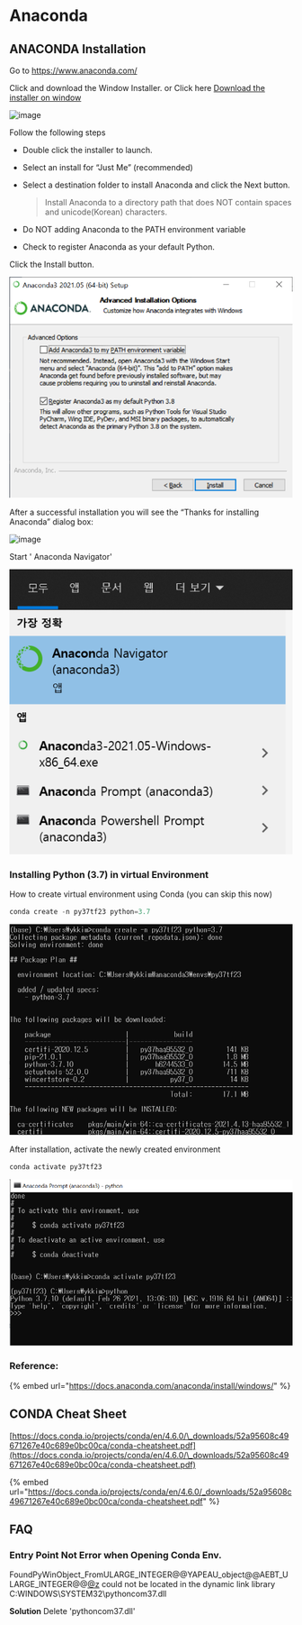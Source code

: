 # Anaconda



## ANACONDA Installation

Go to https://www.anaconda.com/

Click and download the Window Installer.  or Click here [Download the installer on window](https://www.anaconda.com/products/individual#Downloads)

<img width="722" alt="image" src="https://user-images.githubusercontent.com/38373000/162143256-abe37dec-7fc9-4fd8-b0d3-fe6a6ab89d6b.png">

Follow the following steps

* Double click the installer to launch.

* Select an install for “Just Me” (recommended)

* Select a destination folder to install Anaconda and click the Next button.&#x20;

  > Install Anaconda to a directory path that does NOT contain spaces and unicode(Korean) characters.

  

* Do NOT  adding Anaconda to the PATH environment variable

* Check  to register Anaconda as your default Python.



Click the Install button.

<img width="600" alt="image" src="../../.gitbook/assets/image (313).png">





After a successful installation you will see the “Thanks for installing Anaconda” dialog box:



<img width="371" alt="image" src="https://user-images.githubusercontent.com/38373000/162144231-e72c06a6-b34b-423e-94f9-329090e5fb8a.png">





Start ' Anaconda Navigator'

![](<../../.gitbook/assets/image (314).png>)

###

### Installing Python (3.7) in virtual Environment

How to create virtual environment using Conda (you can skip this now)

```c
conda create -n py37tf23 python=3.7
```

![](<../../.gitbook/assets/image (311).png>)

After installation,  activate the newly created environment

```c
conda activate py37tf23
```

![](<../../.gitbook/assets/image (315).png>)

### Reference:

{% embed url="https://docs.anaconda.com/anaconda/install/windows/" %}

## CONDA Cheat Sheet

[https://docs.conda.io/projects/conda/en/4.6.0/\_downloads/52a95608c49671267e40c689e0bc00ca/conda-cheatsheet.pdf](https://docs.conda.io/projects/conda/en/4.6.0/\_downloads/52a95608c49671267e40c689e0bc00ca/conda-cheatsheet.pdf)

{% embed url="https://docs.conda.io/projects/conda/en/4.6.0/_downloads/52a95608c49671267e40c689e0bc00ca/conda-cheatsheet.pdf" %}

## FAQ

### Entry Point Not Error when Opening Conda Env.

FoundPyWinObject\_FromULARGE\_INTEGER@@YAPEAU\_object@@AEBT\_ULARGE\_INTEGER@@[@z](https://github.com/z) could not be located in the dynamic link library C:WINDOWS\SYSTEM32\pythoncom37.dll

**Solution** Delete 'pythoncom37.dll'
